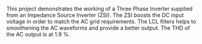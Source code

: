 This project demonstrates the working of a Three Phase Inverter supplied from an Impedance Source Inverter (ZSI). The ZSI boosts the DC input voltage in order to match the AC grid requirements. The LCL filters helps to smoothening the AC waveforms and provide a better output. The THD of the AC output is at 1.9 %. 
